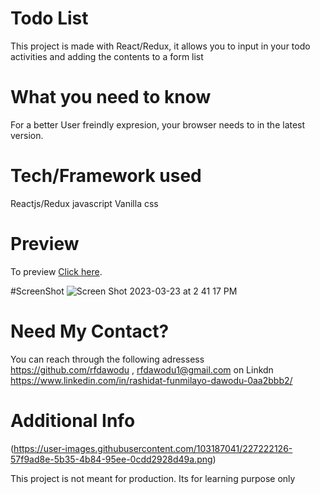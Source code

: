 # Todo List
This project is made with React/Redux, it allows you to input in your todo activities and adding the contents to a form list

# What you need to know

For a better User freindly expresion, your browser needs to in the latest version.

# Tech/Framework used

Reactjs/Redux
javascript
Vanilla css

# Preview


To preview [Click here](https://profound-chimera-5829dd.netlify.app).

#ScreenShot
![Screen Shot 2023-03-23 at 2 41 17 PM](https://user-images.githubusercontent.com/103187041/227222184-de869b34-50e1-4d1a-bb34-9522ac492e2a.png)


# Need My Contact?

You can reach through the following adressess https://github.com/rfdawodu , rfdawodu1@gmail.com
on Linkdn https://www.linkedin.com/in/rashidat-funmilayo-dawodu-0aa2bbb2/

# Additional Info
(https://user-images.githubusercontent.com/103187041/227222126-57f9ad8e-5b35-4b84-95ee-0cdd2928d49a.png)

This project is not meant for production. Its for learning purpose only






